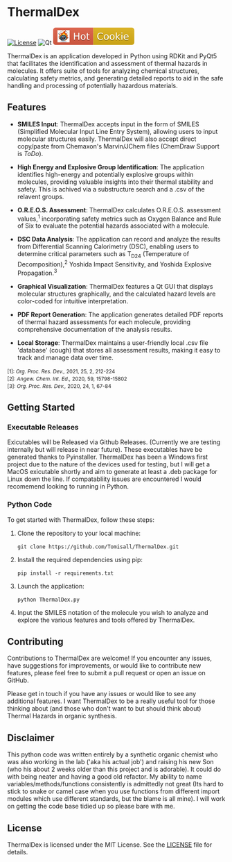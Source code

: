 # ThermalDex
[![License](https://img.shields.io/badge/License-MIT%202.0-blue.svg)](https://opensource.org/licenses/MIt)
![Qt](https://img.shields.io/badge/Qt-%23217346.svg?style=for-the-badge&logo=Qt&logoColor=white)
![HotCookie](./HouseKeeping/GitHubBadges/HotCookie.svg)

ThermalDex is an application developed in Python using RDKit and PyQt5 that facilitates the identification and assessment of thermal hazards in molecules. It offers suite of tools for analyzing chemical structures, calculating safety metrics, and generating detailed reports to aid in the safe handling and processing of potentially hazardous materials.

## Features

- **SMILES Input**: ThermalDex accepts input in the form of SMILES (Simplified Molecular Input Line Entry System), allowing users to input molecular structures easily. ThermalDex will also accept direct copy/paste from Chemaxon's Marvin/JChem files (ChemDraw Support is *ToDo*).

- **High Energy and Explosive Group Identification**: The application identifies high-energy and potentially explosive groups within molecules, providing valuable insights into their thermal stability and safety. This is achived via a substructure search and a .csv of the relavent groups.

- **O.R.E.O.S. Assessment**: ThermalDex calculates O.R.E.O.S. assessment values,<sup>1</sup> incorporating safety metrics such as Oxygen Balance and Rule of Six to evaluate the potential hazards associated with a molecule.

- **DSC Data Analysis**: The application can record and analyze the results from Differential Scanning Calorimetry (DSC), enabling users to determine critical parameters such as T<sub>D24</sub> (Temperature of Decomposition),<sup>2</sup> Yoshida Impact Sensitivity, and Yoshida Explosive Propagation.<sup>3</sup>

- **Graphical Visualization**: ThermalDex features a Qt GUI that displays molecular structures graphically, and the calculated hazard levels are color-coded for intuitive interpretation.

- **PDF Report Generation**: The application generates detailed PDF reports of thermal hazard assessments for each molecule, providing comprehensive documentation of the analysis results.

- **Local Storage**: ThermalDex maintains a user-friendly local .csv file 'database' (cough) that stores all assessment results, making it easy to track and manage data over time.

<p><small>[1]: <i>Org. Proc. Res. Dev.,</i> 2021, 25, 2, 212-224</small><br>
<small>[2]: <i>Angew. Chem. Int. Ed.,</i> 2020, 59, 15798-15802</small><br>
<small>[3]: <i>Org. Proc. Res. Dev.,</i> 2020, 24, 1, 67-84</small></p>

## Getting Started

### Executable Releases 
Exicutables will be Released via Github Releases. (Currently we are testing internally but will release in near future). These executables have be generated thanks to Pyinstaller. ThermalDex has been a Windows first project due to the nature of the devices used for testing, but I will get a MacOS exicutable shortly and aim to generate at least a .deb package for Linux down the line. If compatabliity issues are encountered I would recomemend looking to running in Python. 

### Python Code

To get started with ThermalDex, follow these steps:

1. Clone the repository to your local machine:
   ```
   git clone https://github.com/Tomisall/ThermalDex.git
   ```

2. Install the required dependencies using pip:
   ```
   pip install -r requirements.txt
   ```

3. Launch the application:
   ```
   python ThermalDex.py
   ```

4. Input the SMILES notation of the molecule you wish to analyze and explore the various features and tools offered by ThermalDex.

## Contributing

Contributions to ThermalDex are welcome! If you encounter any issues, have suggestions for improvements, or would like to contribute new features, please feel free to submit a pull request or open an issue on GitHub.

Please get in touch if you have any issues or would like to see any additional features. I want ThermalDex to be a really useful tool for those thinking about (and those who don't want to but should think about) Thermal Hazards in organic synthesis.

## Disclaimer

This python code was written entirely by a synthetic organic chemist who was also working in the lab ('aka his actual job') and raising his new Son (who his about 2 weeks older than this project and is adorable). It could do with being neater and having a good old refactor. My ability to name variables/methods/functions consistently is admittedly not great (Its hard to stick to snake or camel case when you use functions from different import modules which use different standards, but the blame is all mine). I will work on getting the code base tidied up so please bare with me.

## License

ThermalDex is licensed under the MIT License. See the [LICENSE](LICENSE) file for details.